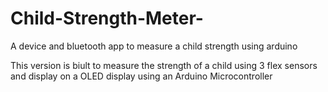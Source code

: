 # Child-Strength-Meter-
A device and bluetooth app to measure a child strength using arduino

This version is biult to measure the strength of a child using 3 flex sensors and display on a OLED display using an Arduino Microcontroller
